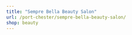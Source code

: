 ```yaml
---
title: "Sempre Bella Beauty Salon"
url: /port-chester/sempre-bella-beauty-salon/
shop: beauty
---
```

